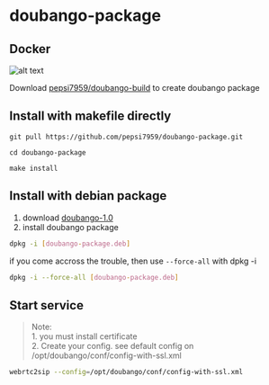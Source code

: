 # doubango-package

## Docker
![alt text](https://d36jcksde1wxzq.cloudfront.net/be7833db9bddb4494d2a7c3dd659199a.png) 

Download [pepsi7959/doubango-build](https://hub.docker.com/r/pepsi7959/doubango-build) to create doubango package


## Install with makefile directly

```
git pull https://github.com/pepsi7959/doubango-package.git

cd doubango-package

make install

```

## Install with debian package

1. download [doubango-1.0](https://github.com/pepsi7959/doubango-package/releases)
2. install doubango package 
  ```bash
  dpkg -i [doubango-package.deb]
  ```
  if you come accross the trouble, then use `--force-all` with dpkg -i
  
  ```bash
  dpkg -i --force-all [doubango-package.deb]
  ```
  
## Start service

> Note: \
>     1. you must install certificate\
>     2. Create your config. see default config on /opt/doubango/conf/config-with-ssl.xml

```bash
webrtc2sip --config=/opt/doubango/conf/config-with-ssl.xml
```
